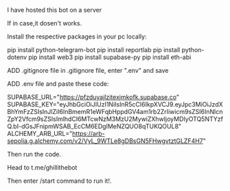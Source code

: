 I have hosted this bot on a server

If in case,it dosen't works. 

Install the respective packages in your pc locally:

pip install python-telegram-bot
pip install reportlab
pip install python-dotenv
pip install web3
pip install supabase-py
pip install eth-abi


ADD .gitignore file
in .gitignore file, enter ".env" and save

ADD .env file
and paste these code:



SUPABASE_URL="https://pfzduyajlzitexjmkofk.supabase.co"
SUPABASE_KEY="eyJhbGciOiJIUzI1NiIsInR5cCI6IkpXVCJ9.eyJpc3MiOiJzdXBhYmFzZSIsInJlZiI6InBmemR1eWFqbHppdGV4am1rb2ZrIiwicm9sZSI6InNlcnZpY2Vfcm9sZSIsImlhdCI6MTcwNzM3MzU2MywiZXhwIjoyMDIyOTQ5NTYzfQ.bI-dGsJFnipmWSAB_EcCM6EDgIMeNZQUO8qTUKQOUL8"
ALCHEMY_ARB_URL="https://arb-sepolia.g.alchemy.com/v2/VyL_9WTLe8gDBsGN5FHwgvtztGLZF4H7"



Then run the code.

Head to t.me/ghillithebot

Then enter /start command to run it!.
